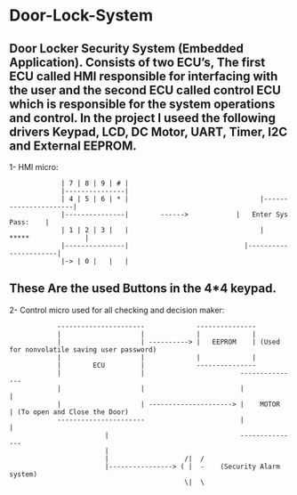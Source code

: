 # Door-Lock-System
Door Locker Security System (Embedded Application).
Consists of two ECU’s, The first ECU called HMI responsible for interfacing with the user and the second
ECU called control ECU which is responsible for the system operations and control. In the project I useed the following drivers
Keypad, LCD, DC Motor, UART, Timer, I2C and External EEPROM.
----------------------------------------------------------------------------------------------------------------
1- HMI micro: 

                         
         
 				 | 7 | 8 | 9 | # |
 				 |---------------|
 				 | 4 | 5 | 6 | * |				                   |----------------------|
 				 |---------------|        ------>            |   Enter Sys Pass:    |
 				 | 1 | 2 | 3 |   |				                   |   *****              |
 				 |---------------|		                       |----------------------|
 				 |-> | 0 |   |   |
 				 
 
  These Are the used Buttons in the 4*4 keypad.
 ----------------------------------------------------------------------------------------------------------------
 2- Control micro used for all checking and decision maker:
 
                ----------------------             ---------------
                |                    |             |             |
                |                    | ----------> |   EEPROM    | (Used for nonvolatile saving user password)
                |                    |             |             | 
                |        ECU         |             ---------------
                |                    |                        ---------------
                |                    |                        |             |
                |                    | ---------------------> |    MOTOR    | (To open and Close the Door)
                ----------------------                        |             | 
                            |                                 ---------------
                            |                          
                            |                   /|  / 
                            |----------------> ( |  -    (Security Alarm system)
                                                \|  \
